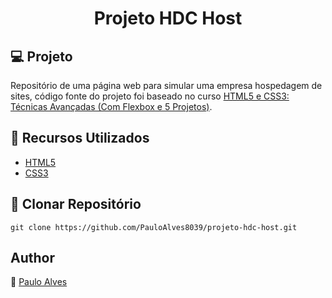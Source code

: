 <h1 align="center">Projeto HDC Host</h1>

## :computer: Projeto
Repositório de uma página web para simular uma empresa hospedagem de sites, código fonte do projeto foi baseado no curso 
[HTML5 e CSS3: Técnicas Avançadas (Com Flexbox e 5 Projetos)](https://www.udemy.com/course/html5-e-css3-tecnicas-avancadas-com-flexbox-e-3-projetos/).

## :wrench: Recursos Utilizados
- [HTML5](https://www.w3schools.com/html/)
- [CSS3](https://www.w3schools.com/css/)

## :floppy_disk: Clonar Repositório

`git clone https://github.com/PauloAlves8039/projeto-hdc-host.git`

## Author
:boy: [Paulo Alves](https://github.com/PauloAlves8039)
